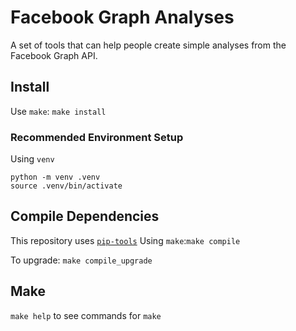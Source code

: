 # Facebook Graph Analyses

A set of tools that can help people create simple analyses from
the Facebook Graph API.

## Install
Use `make`: `make install`

### Recommended Environment Setup
Using `venv`
```
python -m venv .venv
source .venv/bin/activate
```

## Compile Dependencies
This repository uses [`pip-tools`](https://github.com/jazzband/pip-tools)
Using `make`:`make compile`

To upgrade: `make compile_upgrade`

## Make
`make help` to see commands for `make`
